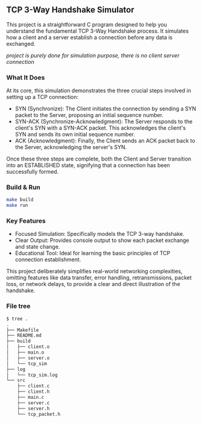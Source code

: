 ## TCP 3-Way Handshake Simulator

This project is a straightforward C program designed to help you understand the fundamental TCP 3-Way Handshake process. It simulates how a client and a server establish a connection before any data is exchanged.

_project is purely done for simulation purpose, there is no client server connection_

### What It Does

At its core, this simulation demonstrates the three crucial steps involved in setting up a TCP connection:

- SYN (Synchronize): The Client initiates the connection by sending a SYN packet to the Server, proposing an initial sequence number.
- SYN-ACK (Synchronize-Acknowledgment): The Server responds to the client's SYN with a SYN-ACK packet. This acknowledges the client's SYN and sends its own initial sequence number.
- ACK (Acknowledgment): Finally, the Client sends an ACK packet back to the Server, acknowledging the server's SYN.

Once these three steps are complete, both the Client and Server transition into an ESTABLISHED state, signifying that a connection has been successfully formed.


### Build & Run

```bash
make build
make run
```

### Key Features

- Focused Simulation: Specifically models the TCP 3-way handshake.
- Clear Output: Provides console output to show each packet exchange and state change.
- Educational Tool: Ideal for learning the basic principles of TCP connection establishment.

This project deliberately simplifies real-world networking complexities, omitting features like data transfer, error handling, retransmissions, packet loss, or network delays, to provide a clear and direct illustration of the handshake.

### File tree

```bash
$ tree .
.
├── Makefile
├── README.md
├── build
│   ├── client.o
│   ├── main.o
│   ├── server.o
│   └── tcp_sim
├── log
│   └── tcp_sim.log
└── src
    ├── client.c
    ├── client.h
    ├── main.c
    ├── server.c
    ├── server.h
    └── tcp_packet.h
```
